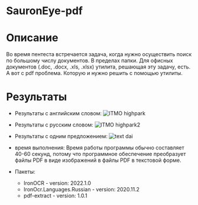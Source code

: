 # SauronEye-pdf

# Описание
Во время пентеста встречается задача, когда нужно осуществить поиск по большому числу документов. В пределах папки. Для офисных документов (.doc, .docx, .xls, .xlsx) утилита, решающая эту задачу, есть. А вот с pdf проблема. Которую и нужно решить с помощью утилиты.

# Результаты
- Результаты с английским словом:
    ![ITMO highpark](https://user-images.githubusercontent.com/54194511/156247820-897624ed-786c-41fd-a17a-889de4fc792a.PNG)
- Результаты с русским словом:
    ![ITMO highpark2](https://user-images.githubusercontent.com/54194511/156247902-29083cc8-fd73-42b2-a8a6-6c5dd54f737a.PNG)
- Результаты с одним предложением:
    ![text dai](https://user-images.githubusercontent.com/54194511/156247960-bbabf998-73f8-4de7-bccf-71dcb62664c7.PNG)
    
 - время выполнения: Время работы программы обычно составляет 40-60 секунд, потому что программное обеспечение преобразует файлы PDF в виде изображений в файлы PDF в текстовой форме.
 - Пакеты: 
      +  IronOCR - version: 2022.1.0
      +  IronOcr.Languages.Russian - version: 2020.11.2
      +  pdf-extract - version: 1.0.1


